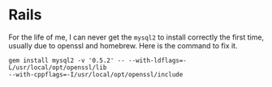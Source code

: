 # Rails

For the life of me, I can never get the `mysql2` to install correctly the first
time, usually due to openssl and homebrew.  Here is the command to fix it.

```
gem install mysql2 -v '0.5.2' -- --with-ldflags=-L/usr/local/opt/openssl/lib
--with-cppflags=-I/usr/local/opt/openssl/include
```

